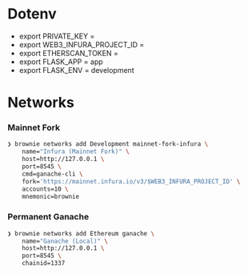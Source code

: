 # Dotenv

- export PRIVATE_KEY =
- export WEB3_INFURA_PROJECT_ID =
- export ETHERSCAN_TOKEN =
- export FLASK_APP = app
- export FLASK_ENV = development

# Networks

### Mainnet Fork

```bash
❯ brownie networks add Development mainnet-fork-infura \
    name="Infura (Mainnet Fork)" \
    host=http://127.0.0.1 \
    port=8545 \
    cmd=ganache-cli \
    fork='https://mainnet.infura.io/v3/$WEB3_INFURA_PROJECT_ID' \
    accounts=10 \
    mnemonic=brownie 
```

### Permanent Ganache

```bash
❯ brownie networks add Ethereum ganache \
    name="Ganache (Local)" \
    host=http://127.0.0.1 \
    port=8545 \
    chainid=1337
```